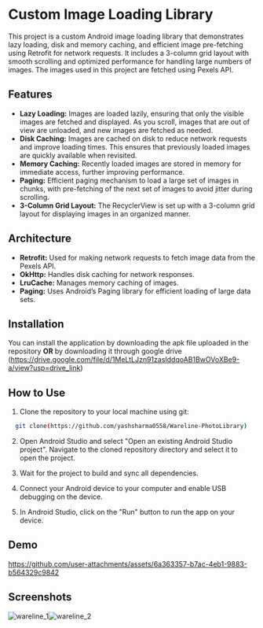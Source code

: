 
# Custom Image Loading Library

This project is a custom Android image loading library that demonstrates lazy loading, disk and memory caching, and efficient image pre-fetching using Retrofit for network requests. It includes a 3-column grid layout with smooth scrolling and optimized performance for handling large numbers of images. The images used in this project are fetched using Pexels API.

## Features
- **Lazy Loading:** Images are loaded lazily, ensuring that only the visible images are fetched and displayed. As you scroll, images that are out of view are unloaded, and new images are fetched as needed.
- **Disk Caching:** Images are cached on disk to reduce network requests and improve loading times. This ensures that previously loaded images are quickly available when revisited.
- **Memory Caching:** Recently loaded images are stored in memory for immediate access, further improving performance.
- **Paging:** Efficient paging mechanism to load a large set of images in chunks, with pre-fetching of the next set of images to avoid jitter during scrolling.
- **3-Column Grid Layout:** The RecyclerView is set up with a 3-column grid layout for displaying images in an organized manner.
## Architecture
- **Retrofit:** Used for making network requests to fetch image data from the Pexels API.
- **OkHttp:** Handles disk caching for network responses.
- **LruCache:** Manages memory caching of images.
- **Paging:** Uses Android’s Paging library for efficient loading of large data sets.

## Installation
You can install the application by downloading the apk file uploaded in the repository **OR** by downloading it through google drive (https://drive.google.com/file/d/1MeLtLJzn91zasIddqoAB1BwOVoXBe9-a/view?usp=drive_link)
## How to Use

1) Clone the repository to your local machine using git:
```bash
  git clone(https://github.com/yashsharma0558/Wareline-PhotoLibrary)
```
2) Open Android Studio and select "Open an existing Android Studio project". Navigate to the cloned repository directory and select it to open the project.

3) Wait for the project to build and sync all dependencies.

4) Connect your Android device to your computer and enable USB debugging on the device.

5) In Android Studio, click on the "Run" button to run the app on your device.
## Demo
https://github.com/user-attachments/assets/6a363357-b7ac-4eb1-9883-b564329c9842
## Screenshots
![wareline_1](https://github.com/user-attachments/assets/9046af5c-480a-4902-ad7c-04e5ac128c04)![wareline_2](https://github.com/user-attachments/assets/0744c469-f222-43d9-807f-88eed67ea200)

